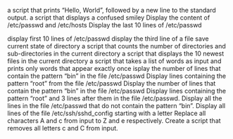  a script that prints “Hello, World”, followed by a new line to the standard output.
 a script that displays a confused smiley
Display the content of /etc/passwd and /etc/hosts
Display the last 10 lines of /etc/passwd

 display first 10 lines of /etc/passwd
display the third line of a file
save current state of directory
a script that counts the number of directories and sub-directories in the current directory
 a script that displays the 10 newest files in the current directory
  a script that takes a list of words as input and prints only words that appear exactly once
isplay the number of lines that contain the pattern “bin” in the file /etc/passwd
Display lines containing the pattern “root” from the file /etc/passwd
Display the number of lines that contain the pattern “bin” in the file /etc/passwd
Display lines containing the pattern “root” and 3 lines after them in the file /etc/passwd.
Display all the lines in the file /etc/passwd that do not contain the pattern “bin”.
Display all lines of the file /etc/ssh/sshd_config starting with a letter
Replace all characters A and c from input to Z and e respectively.
Create a script that removes all letters c and C from input.
